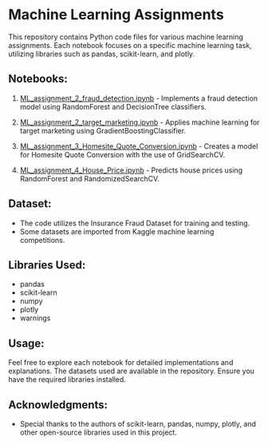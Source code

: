# Machine Learning Assignments

This repository contains Python code files for various machine learning assignments. Each notebook focuses on a specific machine learning task, utilizing libraries such as pandas, scikit-learn, and plotly.

## Notebooks:

1. [ML_assignment_2_fraud_detection.ipynb](ML_assignment_2_fraud_detection.ipynb) - Implements a fraud detection model using RandomForest and DecisionTree classifiers.

2. [ML_assignment_2_target_marketing.ipynb](ML_assignment_2_target_marketing.ipynb) - Applies machine learning for target marketing using GradientBoostingClassifier.

3. [ML_assignment_3_Homesite_Quote_Conversion.ipynb](ML_assignment_3_Homesite_Quote_Conversion.ipynb) - Creates a model for Homesite Quote Conversion with the use of GridSearchCV.

4. [ML_assignment_4_House_Price.ipynb](ML_assignment_4_House_Price.ipynb) - Predicts house prices using RandomForest and RandomizedSearchCV.

## Dataset:

- The code utilizes the Insurance Fraud Dataset for training and testing.
- Some datasets are imported from Kaggle machine learning competitions.

## Libraries Used:

- pandas
- scikit-learn
- numpy
- plotly
- warnings

## Usage:

Feel free to explore each notebook for detailed implementations and explanations. The datasets used are available in the repository. Ensure you have the required libraries installed.


## Acknowledgments:

- Special thanks to the authors of scikit-learn, pandas, numpy, plotly, and other open-source libraries used in this project.

